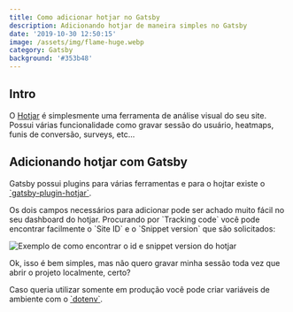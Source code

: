 ```yaml
---
title: Como adicionar hotjar no Gatsby
description: Adicionando hotjar de maneira simples no Gatsby
date: '2019-10-30 12:50:15'
image: /assets/img/flame-huge.webp
category: Gatsby
background: '#353b48'
---
```

## Intro

O [Hotjar](https://www.hotjar.com/) é simplesmente uma ferramenta de análise visual do seu site. Possui várias funcionalidade como gravar sessão do usuário, heatmaps, funis de conversão, surveys, etc...



## Adicionando hotjar com Gatsby

Gatsby possui plugins para várias ferramentas e para o hojtar existe o [\`gatsby-plugin-hotjar\`](https://www.gatsbyjs.org/packages/gatsby-plugin-hotjar/).





Os dois campos necessários para adicionar pode ser achado muito fácil no seu dashboard do hotjar. Procurando por \`Tracking code\` você pode encontrar facilmente o \`Site ID\` e o \`Snippet version\` que são solicitados:

![Exemplo de como encontrar o id e snippet version do hotjar](/assets/img/hotjar-example.png "Exemplo de como encontrar o id e snippet version do hotjar")



Ok, isso é bem simples, mas não quero gravar minha sessão toda vez que abrir o projeto localmente, certo?

Caso queria utilizar somente em produção você pode criar variáveis de ambiente com o [\`dotenv\`](https://www.npmjs.com/package/dotenv).
